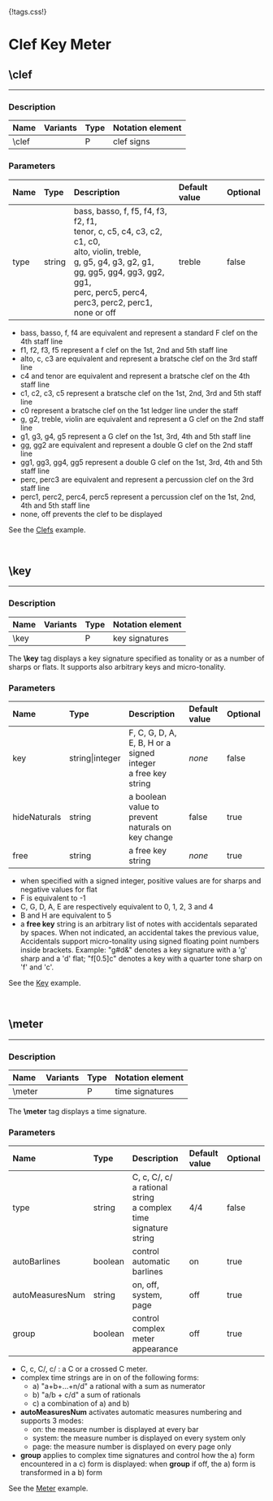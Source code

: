 {!tags.css!}

# Clef Key Meter


## \clef

-------

### Description

| Name | Variants | Type | Notation element |
| :----| :--------| :----| :----------------|
| \clef |  | P | clef signs |




### Parameters

| Name        	| Type   | Description    | Default value  | Optional |
| :------------ |:-------| :--------------| :------------- | :--------| 
| type | string | bass, basso, f, f5, f4, f3, f2, f1, <br />tenor, c, c5, c4, c3, c2, c1, c0, <br />alto, violin, treble, <br />g, g5, g4, g3, g2, g1, <br />gg, gg5, gg4, gg3, gg2, gg1, <br />perc, perc5, perc4, perc3, perc2, perc1, <br />none or off | treble | false |

- bass, basso, f, f4 are equivalent and represent a standard F clef on the 4th staff line
- f1, f2, f3, f5 represent a f clef on the 1st, 2nd and 5th staff line
- alto, c, c3 are equivalent and represent a bratsche clef on the 3rd staff line
- c4 and tenor are equivalent and represent a bratsche clef on the 4th staff line
- c1, c2, c3, c5 represent a bratsche clef on the 1st, 2nd, 3rd and 5th staff line
- c0 represent a bratsche clef on the 1st ledger line under the staff
- g, g2, treble, violin are equivalent and represent a G clef on the 2nd staff line
- g1, g3, g4, g5 represent a G clef on the 1st, 3rd, 4th and 5th staff line
- gg, gg2 are equivalent and represent a double G clef on the 2nd staff line
- gg1, gg3, gg4, gg5 represent a double G clef on the 1st, 3rd, 4th and 5th staff line
- perc, perc3 are equivalent and represent a percussion clef on the 3rd staff line
- perc1, perc2, perc4, perc5 represent a percussion clef on the 1st, 2nd, 4th and 5th staff line
- none, off prevents the clef to be displayed

See the [Clefs](../../../examples/clefkeymeter/) example.





<br />


## \key

-------

### Description

| Name | Variants | Type | Notation element |
| :----| :--------| :----| :----------------|
| \key |  | P | key signatures |

The **\key** tag displays a key signature specified as tonality or as a number of sharps or flats. It supports also arbitrary keys and micro-tonality.



### Parameters

| Name        	| Type   | Description    | Default value  | Optional |
| :------------ |:-------| :--------------| :------------- | :--------| 
| key | string\|integer | F, C, G, D, A, E, B, H or a signed integer<br />a free key string | *none* | false |
| hideNaturals | string | a boolean value to prevent naturals on key change | false | true |
| free | string | a free key string | *none* | true |

- when specified with a signed integer, positive values are for sharps and negative values for flat
- F is equivalent to -1
- C, G, D, A, E are respectively equivalent to 0, 1, 2, 3 and 4
- B and H are equivalent to 5
- a **free key** string is an arbitrary list of notes with accidentals separated by spaces. When not indicated, an accidental takes the previous value, Accidentals support micro-tonality using signed floating point numbers inside brackets. Example: "g#d&" denotes a key signature with a 'g' sharp and a 'd' flat; "f[0.5]c" denotes a key with a quarter tone sharp on 'f' and 'c'.

See the [Key](../../../examples/clefkeymeter/) example.





<br />


## \meter

-------

### Description

| Name | Variants | Type | Notation element |
| :----| :--------| :----| :----------------|
| \meter |  | P | time signatures |

The **\meter** tag displays a time signature.



### Parameters

| Name        	| Type   | Description    | Default value  | Optional |
| :------------ |:-------| :--------------| :------------- | :--------| 
| type | string | C, c, C/, c/<br />a rational string<br />a complex time signature string | 4/4 | false |
| autoBarlines | boolean | control automatic barlines | on | true |
| autoMeasuresNum | string | on, off, system, page | off | true |
| group | boolean | control complex meter appearance | off | true |

- C, c, C/, c/ : a C or a crossed C meter.
- complex time strings are in on of the following forms:
	- a) "a+b+...+n/d" a rational with a sum as numerator
	- b) "a/b + c/d" a sum of rationals
	- c) a combination of a) and b)
- **autoMeasuresNum** activates automatic measures numbering and supports 3 modes:
	- on: the measure number is displayed at every bar
	- system: the measure number is displayed on every system only
	- page: the measure number is displayed on every page only
- **group** applies to complex time signatures and control how the a) form encountered in a c) form is displayed: when **group** if off, the a) form is transformed in a b) form

See the [Meter](../../../examples/clefkeymeter/) example.



